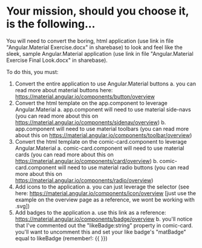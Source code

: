 # Your mission, should you choose it, is the following...
You will need to convert the boring, html application (use link in file "Angular.Material Exercise.docx" in sharebase)
to look and feel like the sleek, sample Angular.Material application (use link in file "Angular.Material Exercise Final Look.docx" in sharebase).

To do this, you must:
1. Convert the entire application to use Angular.Material buttons
  a. you can read more about material buttons here: https://material.angular.io/components/button/overview
2. Convert the html template on the app.component to leverage Angular.Material
  a. app.component will need to use material side-navs (you can read more about this on https://material.angular.io/components/sidenav/overview)
  b. app.component will need to use material toolbars (you can read more about this on https://material.angular.io/components/toolbar/overview)
3. Convert the html template on the comic-card.component to leverage Angular.Material
  a. comic-card.component will need to use material cards (you can read more about this on https://material.angular.io/components/card/overview)
  b. comic-card.component will need to use material radio buttons (you can read more about this on https://material.angular.io/components/radio/overview)
4. Add icons to the application
  a. you can just leverage the <mat-icon> selector (see here: https://material.angular.io/components/icon/overview 
  [just use the example on the overview page as a reference, we wont be working with .svg])
5. Add badges to the application
  a. use this link as a reference: https://material.angular.io/components/badge/overview
  b. you'll notice that I've commented out the "likeBadge:string" property in comic-card.
  you'll want to uncomment this and set your like badge's "matBadge" equal to likeBadge (remember!: {{ }})

